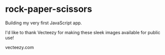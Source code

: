 # rock-paper-scissors
Building my very first JavaScript app.

I'd like to thank Vecteezy for making these sleek images available for public use!

vecteezy.com